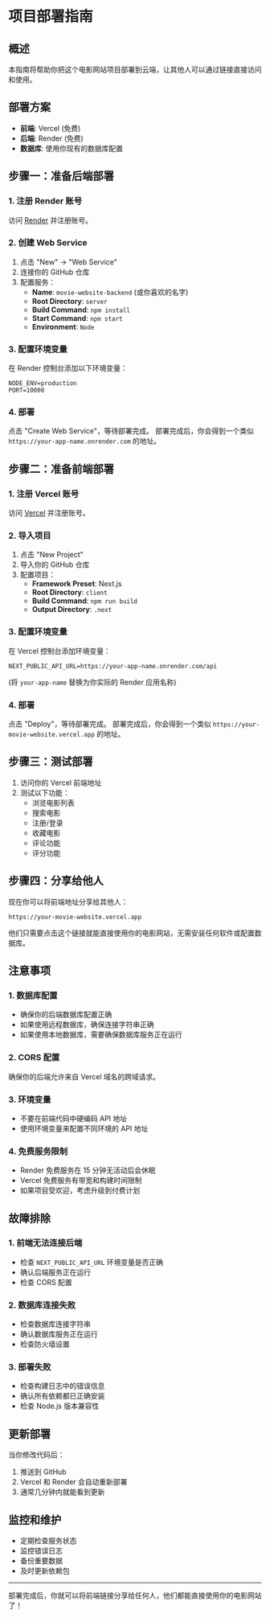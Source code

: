 # 项目部署指南

## 概述
本指南将帮助你把这个电影网站项目部署到云端，让其他人可以通过链接直接访问和使用。

## 部署方案
- **前端**: Vercel (免费)
- **后端**: Render (免费)
- **数据库**: 使用你现有的数据库配置

## 步骤一：准备后端部署

### 1. 注册 Render 账号
访问 [Render](https://render.com/) 并注册账号。

### 2. 创建 Web Service
1. 点击 "New" → "Web Service"
2. 连接你的 GitHub 仓库
3. 配置服务：
   - **Name**: `movie-website-backend` (或你喜欢的名字)
   - **Root Directory**: `server`
   - **Build Command**: `npm install`
   - **Start Command**: `npm start`
   - **Environment**: `Node`

### 3. 配置环境变量
在 Render 控制台添加以下环境变量：
```
NODE_ENV=production
PORT=10000
```

### 4. 部署
点击 "Create Web Service"，等待部署完成。
部署完成后，你会得到一个类似 `https://your-app-name.onrender.com` 的地址。

## 步骤二：准备前端部署

### 1. 注册 Vercel 账号
访问 [Vercel](https://vercel.com/) 并注册账号。

### 2. 导入项目
1. 点击 "New Project"
2. 导入你的 GitHub 仓库
3. 配置项目：
   - **Framework Preset**: Next.js
   - **Root Directory**: `client`
   - **Build Command**: `npm run build`
   - **Output Directory**: `.next`

### 3. 配置环境变量
在 Vercel 控制台添加环境变量：
```
NEXT_PUBLIC_API_URL=https://your-app-name.onrender.com/api
```
(将 `your-app-name` 替换为你实际的 Render 应用名称)

### 4. 部署
点击 "Deploy"，等待部署完成。
部署完成后，你会得到一个类似 `https://your-movie-website.vercel.app` 的地址。

## 步骤三：测试部署

1. 访问你的 Vercel 前端地址
2. 测试以下功能：
   - 浏览电影列表
   - 搜索电影
   - 注册/登录
   - 收藏电影
   - 评论功能
   - 评分功能

## 步骤四：分享给他人

现在你可以将前端地址分享给其他人：
```
https://your-movie-website.vercel.app
```

他们只需要点击这个链接就能直接使用你的电影网站，无需安装任何软件或配置数据库。

## 注意事项

### 1. 数据库配置
- 确保你的后端数据库配置正确
- 如果使用远程数据库，确保连接字符串正确
- 如果使用本地数据库，需要确保数据库服务正在运行

### 2. CORS 配置
确保你的后端允许来自 Vercel 域名的跨域请求。

### 3. 环境变量
- 不要在前端代码中硬编码 API 地址
- 使用环境变量来配置不同环境的 API 地址

### 4. 免费服务限制
- Render 免费服务在 15 分钟无活动后会休眠
- Vercel 免费服务有带宽和构建时间限制
- 如果项目受欢迎，考虑升级到付费计划

## 故障排除

### 1. 前端无法连接后端
- 检查 `NEXT_PUBLIC_API_URL` 环境变量是否正确
- 确认后端服务正在运行
- 检查 CORS 配置

### 2. 数据库连接失败
- 检查数据库连接字符串
- 确认数据库服务正在运行
- 检查防火墙设置

### 3. 部署失败
- 检查构建日志中的错误信息
- 确认所有依赖都已正确安装
- 检查 Node.js 版本兼容性

## 更新部署

当你修改代码后：
1. 推送到 GitHub
2. Vercel 和 Render 会自动重新部署
3. 通常几分钟内就能看到更新

## 监控和维护

- 定期检查服务状态
- 监控错误日志
- 备份重要数据
- 及时更新依赖包

---

部署完成后，你就可以将前端链接分享给任何人，他们都能直接使用你的电影网站了！ 